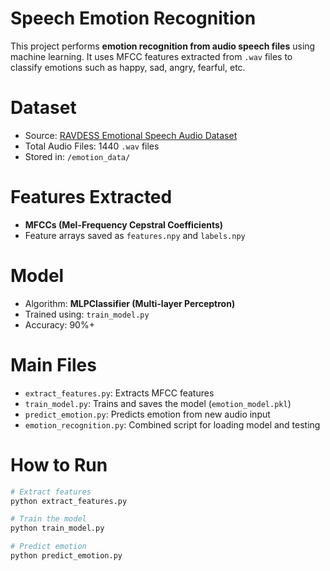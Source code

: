 # Speech Emotion Recognition

This project performs **emotion recognition from audio speech files** using machine learning. It uses MFCC features extracted from `.wav` files to classify emotions such as happy, sad, angry, fearful, etc.

# Dataset
- Source: [RAVDESS Emotional Speech Audio Dataset](https://www.kaggle.com/datasets/uwrfkaggler/ravdess-emotional-speech-audio)
- Total Audio Files: 1440 `.wav` files
- Stored in: `/emotion_data/`

# Features Extracted
- **MFCCs (Mel-Frequency Cepstral Coefficients)**
- Feature arrays saved as `features.npy` and `labels.npy`

# Model
- Algorithm: **MLPClassifier (Multi-layer Perceptron)**
- Trained using: `train_model.py`
- Accuracy: 90%+

# Main Files
- `extract_features.py`: Extracts MFCC features
- `train_model.py`: Trains and saves the model (`emotion_model.pkl`)
- `predict_emotion.py`: Predicts emotion from new audio input
- `emotion_recognition.py`: Combined script for loading model and testing

# How to Run

```bash
# Extract features
python extract_features.py

# Train the model
python train_model.py

# Predict emotion
python predict_emotion.py
